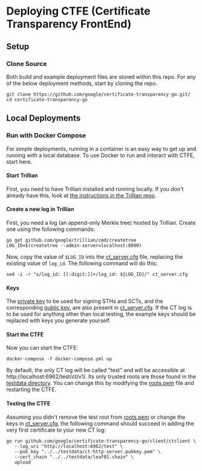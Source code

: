 # Deploying CTFE (Certificate Transparency FrontEnd)

## Setup

### Clone Source

Both build and example deployment files are stored within this repo. For any of
the below deployment methods, start by cloning the repo.

```shell
git clone https://github.com/google/certificate-transparency-go.git/
cd certificate-transparency-go
```

## Local Deployments

### Run with Docker Compose

For simple deployments, running in a container is an easy way to get up and
running with a local database. To use Docker to run and interact with CTFE,
start here.

#### Start Trillian

First, you need to have Trillian installed and running locally. If you don't
already have this, look at
[the instructions in the Trillian repo](https://github.com/google/trillian/blob/master/examples/deployment/README.md#local-deployments).

#### Create a new log in Trillian

First, you need a log (an append-only Merkle tree) hosted by Trillian. Create
one using the following commands:

```shell
go get github.com/google/trillian/cmd/createtree
LOG_ID=$(createtree --admin-server=localhost:8090)
```

Now, copy the value of `$LOG_ID` into the [ct_server.cfg](ct_server.cfg) file,
replacing the existing value of `log_id`. The following command will do this:

```shell
sed -i -r "s/log_id: [[:digit:]]+/log_id: ${LOG_ID}/" ct_server.cfg
```

#### Keys

The [private key](../../testdata/ct-http-server.privkey.pem) to be used for
signing STHs and SCTs, and the corresponding
[public key](../../testdata/ct-http-server.pubkey.pem), are also present in
[ct_server.cfg](ct_server.cfg). If the CT log is to be used for anything other
than local testing, the example keys should be replaced with keys you generate
yourself.

#### Start the CTFE

Now you can start the CTFE:

```shell
docker-compose -f docker-compose.yml up
```

By default, the only CT log will be called "test" and will be accessible at
http://localhost:6962/test/ct/v1/. Its only trusted roots are those found in the
[testdata directory](../../testdata). You can change this by modifying the
[roots.pem](roots.pem) file and restarting the CTFE.

#### Testing the CTFE

Assuming you didn't remove the test root from [roots.pem](roots.pem) or change
the keys in [ct_server.cfg](ct_server.cfg), the following command should succeed
in adding the very first certificate to your new CT log:

```shell
go run github.com/google/certificate-transparency-go/client/ctclient \
   --log_uri "http://localhost:6962/test" \
   --pub_key "../../testdata/ct-http-server.pubkey.pem" \
   --cert_chain "../../testdata/leaf01.chain" \
   upload
```
